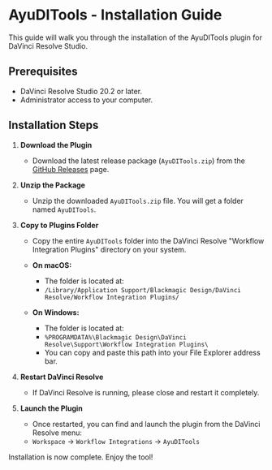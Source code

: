 # AyuDITools - Installation Guide

This guide will walk you through the installation of the AyuDITools plugin for DaVinci Resolve Studio.

## Prerequisites

- DaVinci Resolve Studio 20.2 or later.
- Administrator access to your computer.

## Installation Steps

1.  **Download the Plugin**
    -   Download the latest release package (`AyuDITools.zip`) from the [GitHub Releases](https://github.com/AyuTao/AyuDITools/releases) page.

2.  **Unzip the Package**
    -   Unzip the downloaded `AyuDITools.zip` file. You will get a folder named `AyuDITools`.

3.  **Copy to Plugins Folder**
    -   Copy the entire `AyuDITools` folder into the DaVinci Resolve "Workflow Integration Plugins" directory on your system.

    -   **On macOS:**
        -   The folder is located at:
        -   `/Library/Application Support/Blackmagic Design/DaVinci Resolve/Workflow Integration Plugins/`

    -   **On Windows:**
        -   The folder is located at:
        -   `%PROGRAMDATA%\Blackmagic Design\DaVinci Resolve\Support\Workflow Integration Plugins\`
        -   You can copy and paste this path into your File Explorer address bar.

4.  **Restart DaVinci Resolve**
    -   If DaVinci Resolve is running, please close and restart it completely.

5.  **Launch the Plugin**
    -   Once restarted, you can find and launch the plugin from the DaVinci Resolve menu:
    -   `Workspace` -> `Workflow Integrations` -> `AyuDITools`

Installation is now complete. Enjoy the tool!
